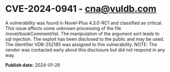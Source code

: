 # CVE-2024-0941 - cna@vuldb.com

A vulnerability was found in Novel-Plus 4.3.0-RC1 and classified as critical. This issue affects some unknown processing of the file /novel/bookComment/list. The manipulation of the argument sort leads to sql injection. The exploit has been disclosed to the public and may be used. The identifier VDB-252185 was assigned to this vulnerability. NOTE: The vendor was contacted early about this disclosure but did not respond in any way.

**Publish date:** 2024-01-26
